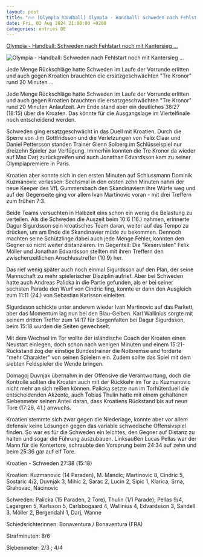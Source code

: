 ```yaml
---
layout: post
title: "🔥🔥 [Olympia handball] Olympia - Handball: Schweden nach Fehlstart noch mit Kantersieg ..."
date: Fri, 02 Aug 2024 21:00:00 +0200
categories: entries DE
---
```

[Olympia - Handball: Schweden nach Fehlstart noch mit Kantersieg ...](https://www.kicker.de/kroatien-gegen-schweden-2024-handball-olympia-4915786/spielbericht)

![Olympia - Handball: Schweden nach Fehlstart noch mit Kantersieg ...](https://derivates.kicker.de/image/upload/w_4000%2Ch_2250%2Cc_fill%2Cg_auto:subject/w_1200%2Cq_auto/v1/2024/08/02/0510ed60-31e4-499b-b3e6-013edc94647f.jpeg)

Jede Menge Rückschläge hatte Schweden im Laufe der Vorrunde erlitten und auch gegen Kroatien brauchten die ersatzgeschwächten "Tre Kronor" rund 20 Minuten ...

Jede Menge Rückschläge hatte Schweden im Laufe der Vorrunde erlitten und auch gegen Kroatien brauchten die ersatzgeschwächten "Tre Kronor" rund 20 Minuten Anlaufzeit. Am Ende stand aber ein deutliches 38:27 (18:15) über die Kroaten. Das könnte für die Ausgangslage im Viertelfinale noch entscheidend werden.

Schweden ging ersatzgeschwächt in das Duell mit Kroatien. Durch die Sperre von Jim Gottfridsson und die Verletzungen von Felix Claar und Daniel Pettersson standen Trainer Glenn Solberg im Schlüsselspiel nur dreizehn Spieler zur Verfügung. Immerhin konnten die Tre Kronor da wieder auf Max Darj zurückgreifen und auch Jonathan Edvardsson kam zu seiner Olympiapremiere in Paris.

Kroatien aber konnte sich in den ersten Minuten auf Schlussmann Dominik Kuzmanovic verlassen: Sechsmal in den ersten zehn Minuten nahm der neue Keeper des VfL Gummersbach den Skandinaviern ihre Würfe weg und auf der Gegenseite ging vor allem Ivan Martinovic voran - mit drei Treffern zum frühen 7:3.

Beide Teams versuchten in Halbzeit eins schon ein wenig die Belastung zu verteilen. Als die Schweden die Auszeit beim 10:6 (16.) nahmen, erinnerte Dagur Sigurdsson sein kroatisches Team daran, weiter auf das Tempo zu drücken, um am Ende die Skandinavier müde zu bekommen. Dennoch machten seine Schützlinge dabei auch jede Menge Fehler, konnten den Gegner so nicht weiter distanzieren. Im Gegenteil: Die "Reservisten" Felix Möller und Jonathan Edvardsson stellten mit ihren Treffern den zwischenzeitlichen Anschlusstreffer (10:9) her.

Das rief wenig später auch noch einmal Sigurdsson auf den Plan, der seine Mannschaft zu mehr spielerischer Disziplin aufrief. Aber bei Schweden hatte auch Andreas Palicka in die Partie gefunden, als er bei seiner sechsten Parade den Wurf von Cindric fing, konnte er dann den Ausgleich zum 11:11 (24.) von Sebastian Karlsson einleiten.

Sigurdsson schickte unter anderem wieder Ivan Martinovic auf das Parkett, aber das Momentum lag nun bei den Blau-Gelben. Karl Wallinius sorgte mit seinem dritten Treffer zum 14:17 für Sorgenfalten bei Dagur Sigurdsson, beim 15:18 wurden die Seiten gewechselt.

Mit dem Wechsel im Tor wollte der isländische Coach der Kroaten einen Neustart einlegen, doch schon nach wenigen Minuten und einem 15:21-Rückstand zog der einstige Bundestrainer die Notbremse und forderte "mehr Charakter" von seinen Spielern ein. Zudem sollte das Spiel mit dem siebten Feldspieler die Wende bringen.

Domagoj Duvnjak übernahm in der Offensive die Verantwortung, doch die Kontrolle sollten die Kroaten auch mit der Rückkehr im Tor zu Kuzmanovic nicht mehr an sich reißen können. Palicka setzte nun im Torhüterduell die entscheidenden Akzente, auch Tobias Thulin hatte mit einem gehaltenen Siebenmeter seinen Anteil daran, dass Kroatiens Rückstand bis auf neun Tore (17:26, 41.) anwuchs.

Kroatien stemmte sich zwar gegen die Niederlage, konnte aber vor allem defensiv keine Lösungen gegen das variable schwedische Offensivspiel finden. So war es für die Schweden ein leichtes, den Gegner auf Distanz zu halten und sogar die Führung auszubauen. Linksaußen Lucas Pellas war der Mann für die Kontertore, schraubte den Vorsprung beim 24:34 auf zehn und beim 25:36 gar auf elf Tore.

Kroatien - Schweden 27:38 (15:18)

Kroatien: Kuzmanovic (14 Paraden), M. Mandic; Martinovic 8, Cindric 5, Sostaric 4/2, Duvnjak 3, Mihic 2, Sarac 2, Lucin 2, Sipic 1, Klarica, Srna, Grahovac, Nacinovic

Schweden: Palicka (15 Paraden, 2 Tore), Thulin (1/1 Parade); Pellas 9/4, Lagergren 5, Karlsson 5, Carlsbogaard 4, Wallinius 4, Edvardsson 3, Sandell 3, Möller 2, Bergendahl 1, Darj, Wanne

Schiedsrichterinnen: Bonaventura / Bonaventura (FRA)

Strafminuten: 8/6

Siebenmeter: 2/3 ; 4/4

